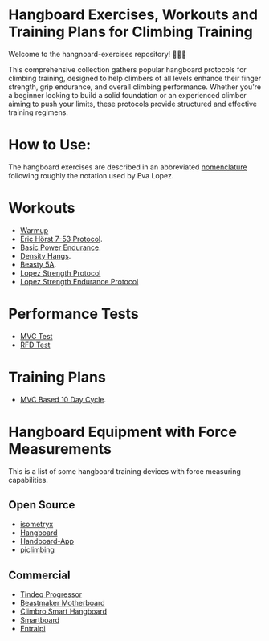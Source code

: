 # Hangboard Exercises, Workouts and Training Plans for Climbing Training

Welcome to the hangnoard-exercises repository! 🧗‍♂️💪

This comprehensive collection gathers popular hangboard protocols for climbing training, 
designed to help climbers of all levels enhance their finger strength, grip endurance, 
and overall climbing performance. 
Whether you're a beginner looking to build a solid foundation or an experienced climber 
aiming to push your limits, these protocols provide structured and effective training regimens.


# How to Use: 
The hangboard exercises are described in an abbreviated [nomenclature](nomenclature.md)
following roughly the notation used by Eva Lopez.

# Workouts
* [Warmup](Warmup.md)
* [Eric Hörst 7-53 Protocol](Hoerst-7-53-Protocol.md).
* [Basic Power Endurance](Basic-Power-Endurance.md).
* [Density Hangs](Density-Hangs.md).
* [Beasty 5A](Beasty-5A.md).
* [Lopez Strength Protocol](Lopez-Strength.md)
* [Lopez Strength Endurance Protocol](Lopez-Strength-Endurance.md)

# Performance Tests
* [MVC Test](MVC-Test.md)
* [RFD Test](RFD-Test.md)

# Training Plans
* [MVC Based 10 Day Cycle](MVC-Based-10-Day-Cycle.md).

# Hangboard Equipment with Force Measurements
This is a list of some hangboard training devices with force measuring capabilities.

## Open Source
* [isometryx](https://github.com/oalam/isometryx)
* [Hangboard](https://github.com/8cH9azbsFifZ/hangboard/)
* [Handboard-App](https://github.com/MWaug/hangboard-app)
* [piclimbing](https://github.com/adrianlzt/piclimbing)

## Commercial
* [Tindeq Progressor](https://tindeq.com/)
* [Beastmaker Motherboard](https://www.beastmaker.co.uk/products/motherboard)
* [Climbro Smart Hangboard](https://climbro.com/)
* [Smartboard](https://www.smartboard-climbing.com/)
* [Entralpi](https://entralpi.com/)